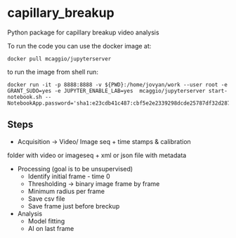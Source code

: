 # capillary_breakup
Python package for capillary breakup video analysis 

To run the code you can use the docker image at:

```
docker pull mcaggio/jupyterserver
```

to run the image from shell run:

```
docker run -it -p 8888:8888 -v ${PWD}:/home/jovyan/work --user root -e GRANT_SUDO=yes -e JUPYTER_ENABLE_LAB=yes  mcaggio/jupyterserver start-notebook.sh --NotebookApp.password='sha1:e23cdb41c487:cbf5e2e2339298dcde25787df32d287cfbd506fd'
```

## Steps

* Acquisition -> Video/ Image seq + time stamps & calibration

folder with video or imageseq + xml or json file with metadata

* Processing (goal is to be unsupervised)
  * Identify initial frame - time 0
  * Thresholding -> binary image frame by frame
  * Minimum radius per frame
  * Save csv file
  * Save frame just before breckup
* Analysis
  * Model fitting
  * AI on last frame
